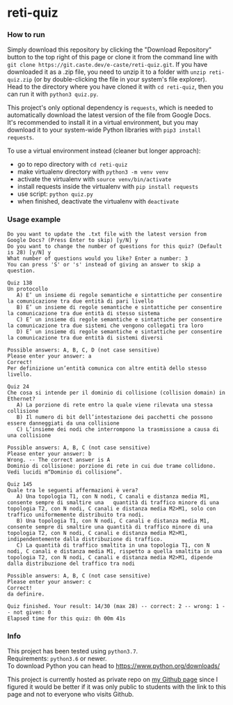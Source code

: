 # reti-quiz

### How to run

Simply download this repository by clicking the "Download Repository" button to the top right of this page or clone it from the command line with `git clone https://git.caste.dev/e-caste/reti-quiz.git`. If you have downloaded it as a .zip file, you need to unzip it to a folder with `unzip reti-quiz.zip` (or by double-clicking the file in your system's file explorer).  
Head to the directory where you have cloned it with `cd reti-quiz`, then you can run it with `python3 quiz.py`.  

This project's only optional dependency is `requests`, which is needed to automatically download the latest version of the file from Google Docs.  
It's recommended to install it in a virtual environment, but you may download it to your system-wide Python libraries with `pip3 install requests`.  

To use a virtual environment instead (cleaner but longer approach):  
- go to repo directory with `cd reti-quiz`
- make virtualenv directory with `python3 -m venv venv`
- activate the virtualenv with `source venv/bin/activate`
- install requests inside the virtualenv with `pip install requests`
- use script: `python quiz.py`
- when finished, deactivate the virtualenv with `deactivate`


### Usage example

```
Do you want to update the .txt file with the latest version from Google Docs? (Press Enter to skip) [y/N] y
Do you want to change the number of questions for this quiz? (Default is 28) [y/N] y
What number of questions would you like? Enter a number: 3
You can press 'S' or 's' instead of giving an answer to skip a question.

Quiz 138
Un protocollo
   A) E’ un insieme di regole semantiche e sintattiche per consentire la comunicazione tra due entità di pari livello
   B) E’ un insieme di regole semantiche e sintattiche per consentire la comunicazione tra due entità di stesso sistema
   C) E’ un insieme di regole semantiche e sintattiche per consentire la comunicazione tra due sistemi che vengono collegati tra loro
   D) E’ un insieme di regole semantiche e sintattiche per consentire la comunicazione tra due entità di sistemi diversi

Possible answers: A, B, C, D (not case sensitive)
Please enter your answer: a
Correct!
Per definizione un’entità comunica con altre entità dello stesso livello.

Quiz 24
Che cosa si intende per il dominio di collisione (collision domain) in Ethernet?
   A) La porzione di rete entro la quale viene rilevata una stessa collisione
   B) Il numero di bit dell’intestazione dei pacchetti che possono essere danneggiati da una collisione
   C) L’insieme dei nodi che interrompono la trasmissione a causa di una collisione

Possible answers: A, B, C (not case sensitive)
Please enter your answer: b
Wrong. -- The correct answer is A
Dominio di collisione: porzione di rete in cui due trame collidono. Vedi lucidi m“Dominio di collisione”. 

Quiz 145
Quale tra le seguenti affermazioni è vera?
   A) Una topologia T1, con N nodi, C canali e distanza media M1, consente sempre di smaltire una   quantità di traffico minore di una topologia T2, con N nodi, C canali e distanza media M2>M1, solo con traffico uniformemente distribuito tra nodi.
   B) Una topologia T1, con N nodi, C canali e distanza media M1, consente sempre di smaltire una quantità di traffico minore di una topologia T2, con N nodi, C canali e distanza media M2>M1, indipendentemente dalla distribuzione di traffico.
   C) La quantità di traffico smaltita in una topologia T1, con N nodi, C canali e distanza media M1, rispetto a quella smaltita in una topologia T2, con N nodi, C canali e distanza media M2>M1, dipende dalla distribuzione del traffico tra nodi

Possible answers: A, B, C (not case sensitive)
Please enter your answer: c
Correct!
da definire.

Quiz finished. Your result: 14/30 (max 28) -- correct: 2 -- wrong: 1 -- not given: 0
Elapsed time for this quiz: 0h 00m 41s
```


### Info

This project has been tested using `python3.7`.  
Requirements: `python3.6` or newer.  
To download Python you can head to https://www.python.org/downloads/

This project is currently hosted as private repo on [my Github page](https://github.com/e-caste) since I figured it would be better if it was only public to students with the link to this page and not to everyone who visits Github.

